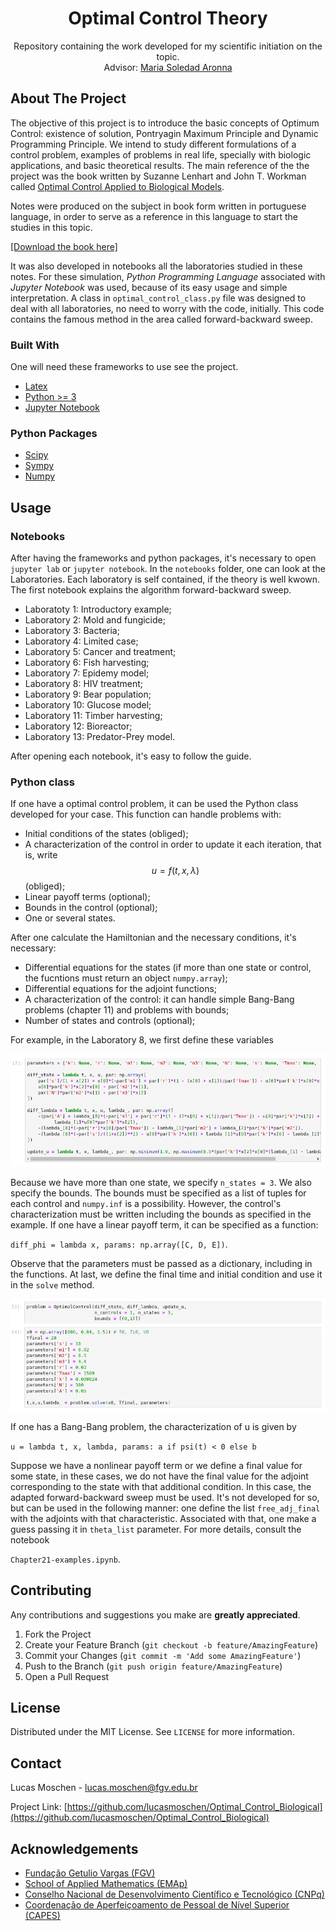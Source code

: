   <!-- [![Contributors][contributors-shield]][contributors-url]
[![Forks][forks-shield]][forks-url]
[![Stargazers][stars-shield]][stars-url]
[![Issues][issues-shield]][issues-url]
[![MIT License][license-shield]][license-url]
[![LinkedIn][linkedin-shield]][linkedin-url] -->

<p align="center">
  <!-- <a href="https://github.com/othneildrew/Best-README-Template">
    <img src="images/logo.png" alt="Logo" width="80" height="80">
  </a> -->

  <h1 align="center">Optimal Control Theory</h1>

  <p align="center">
    Repository containing the work developed for my scientific initiation on the topic.
    <br /> 
    Advisor: <a href="https://emap.fgv.br/corpo-docente/maria-soledad-aronna"> Maria Soledad Aronna</a>
    <!-- <br />
    <a href="https://github.com/othneildrew/Best-README-Template"><strong>Explore the docs »</strong></a>
    -->
  </p> 
</p>

<!--
<details open="open">
  <summary>Table of Contents</summary>
  <ol>
    <li>
      <a href="#about-the-project">About The Project</a>
      <ul>
        <li><a href="#built-with">Built With</a></li>
      </ul>
    </li>
    <li>
      <a href="#getting-started">Getting Started</a>
      <ul>
        <li><a href="#prerequisites">Prerequisites</a></li>
        <li><a href="#installation">Installation</a></li>
      </ul>
    </li>
    <li><a href="#usage">Usage</a></li>
  </ol>
</details>
-->

## About The Project

The objective of this project is to introduce the basic concepts of Optimum
Control: existence of solution, Pontryagin Maximum Principle and Dynamic 
Programming Principle. We intend to study different formulations of a control problem, 
examples of problems in real life, specially with biologic applications, and
basic theoretical results. The main reference of the the project was the book written by Suzanne Lenhart and John T. Workman called
[Optimal Control Applied to Biological
Models](https://www.routledge.com/Optimal-Control-Applied-to-Biological-Models/Lenhart-Workman/p/book/9781584886402#:~:text=Optimal%20Control%20Applied%20to%20Biological%20Models%20thoroughly%20develops%20the%20mathematical,this%20theory%20to%20biological%20models.&text=In%20addition%2C%20the%20authors%20introduce,partial%20differential%20equations%20(PDEs).).

Notes were produced on the subject in book form written in portuguese language, in order to serve as a reference in this language to start the studies in this topic. 

[[Download the book here]](https://github.com/lucasmoschen/Optimal_Control_Biological/blob/master/notes/book.pdf)

It was also developed in notebooks all the laboratories studied in these notes. For these simulation, *Python Programming Language* associated with *Jupyter Notebook* was used, because of its easy usage and simple interpretation. A class in `optimal_control_class.py` file was designed to deal with all laboratories, no need to worry with the code, initially. This code contains the famous method in the area called forward-backward sweep.

### Built With

One will need these frameworks to use see the project. 

* [Latex](https://en.wikipedia.org/wiki/LaTeX)
* [Python >= 3](https://www.python.org/)
* [Jupyter Notebook](https://jupyter.org/) 

### Python Packages 

* [Scipy](https://www.scipy.org/)
* [Sympy](https://www.sympy.org/en/index.html)
* [Numpy](https://numpy.org/) 
  
## Usage

### Notebooks 

After having the frameworks and python packages, it's necessary to open `jupyter lab` or `jupyter notebook`. In the `notebooks` folder, one can look at the Laboratories. Each laboratory is self contained, if the theory is well kwown. The first notebook explains the algorithm forward-backward sweep. 

- Laboratoty 1: Introductory example; 
- Laboratory 2: Mold and fungicide;
- Laboratory 3: Bacteria; 
- Laboratory 4: Limited case; 
- Laboratory 5: Cancer and treatment; 
- Laboratory 6: Fish harvesting; 
- Laboratory 7: Epidemy model; 
- Laboratory 8: HIV treatment; 
- Laboratory 9: Bear population; 
- Laboratory 10: Glucose model; 
- Laboratory 11: Timber harvesting; 
- Laboratory 12: Bioreactor; 
- Laboratory 13: Predator-Prey model. 

After opening each notebook, it's easy to follow the guide. 

### Python class

If one have a optimal control problem, it can be used the Python class developed for your case. This function can handle problems with: 

- Initial conditions of the states (obliged); 
- A characterization of the control in order to update it each iteration, that is, write $$u = f(t, x, \lambda)$$ (obliged); 
- Linear payoff terms (optional); 
- Bounds in the control (optional); 
- One or several states.

After one calculate the Hamiltonian and the necessary conditions, it's necessary: 

- Differential equations for the states (if more than one state or control, the fucntions must return an object `numpy.array`); 
- Differential equations for the adjoint functions; 
- A characterization of the control: it can handle simple Bang-Bang problems (chapter 11) and problems with bounds; 
- Number of states and controls (optional); 

For example, in the Laboratory 8, we first define these variables 

![example1](images/example-1.png)

Because we have more than one state, we specify `n_states = 3`. We also specify the bounds. The bounds must be specified as a list of tuples for each control and `numpy.inf` is a possibility. However, the control's characterization must be written including the bounds as specified in the example. If one have a linear payoff term, it can be specified as a function: 

`diff_phi = lambda x, params: np.array([C, D, E])`. 

Observe that the parameters must be passed as a dictionary, including in the functions. At last, we define the final time and initial condition and use it in the `solve` method. 

![example2](images/example-2.png)

If one has a Bang-Bang problem, the characterization of u is given by 

`u = lambda t, x, lambda, params: a if psi(t) < 0 else b` 

Suppose we have a nonlinear payoff term or we define a final value for some state, in these cases, we do not have the final value for the adjoint corresponding to the state with that additional condition. In this case, the adapted forward-backward sweep must be used. It's not developed for so, but can be used in the following manner: one define the list `free_adj_final` with the adjoints with that characteristic. Associated with that, one make a guess passing it in `theta_list` parameter. For more details, consult the notebook 

`Chapter21-examples.ipynb`. 

## Contributing

Any contributions and suggestions you make are **greatly appreciated**.

1. Fork the Project
2. Create your Feature Branch (`git checkout -b feature/AmazingFeature`)
3. Commit your Changes (`git commit -m 'Add some AmazingFeature'`)
4. Push to the Branch (`git push origin feature/AmazingFeature`)
5. Open a Pull Request

## License

Distributed under the MIT License. See `LICENSE` for more information.

## Contact

Lucas Moschen - lucas.moschen@fgv.edu.br

Project Link: [https://github.com/lucasmoschen/Optimal_Control_Biological](https://github.com/lucasmoschen/Optimal_Control_Biological)

## Acknowledgements

* [Fundação Getulio Vargas (FGV)]()
* [School of Applied Mathematics (EMAp)]()
* [Conselho Nacional de Desenvolvimento Científico e Tecnológico (CNPq)](https://www.gov.br/cnpq/pt-br)
* [Coordenação de Aperfeiçoamento de Pessoal de Nível Superior (CAPES)](https://www.gov.br/capes/pt-br)

